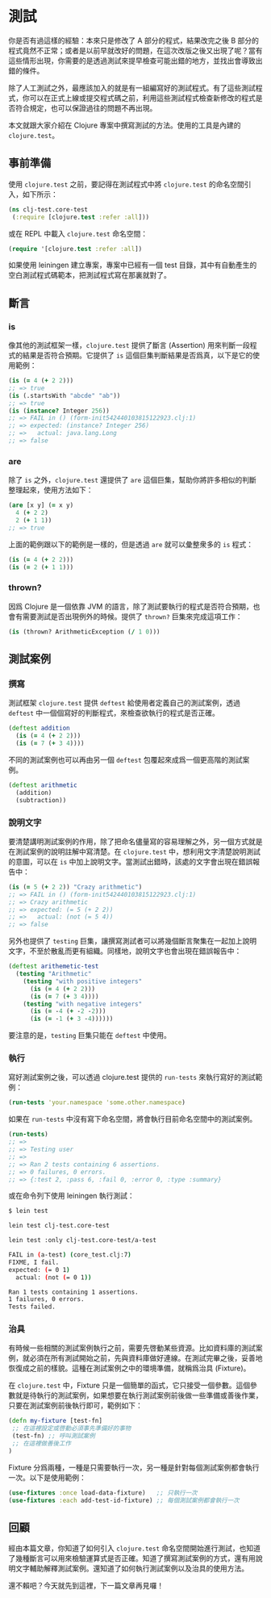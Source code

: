 # 測試

你是否有過這樣的經驗：本來只是修改了 A 部分的程式，結果改完之後 B 部分的程式竟然不正常；或者是以前早就改好的問題，在這次改版之後又出現了呢？當有這些情形出現，你需要的是透過測試來提早檢查可能出錯的地方，並找出會導致出錯的條件。

除了人工測試之外，最應該加入的就是有一組編寫好的測試程式。有了這些測試程式，你可以在正式上線或提交程式碼之前，利用這些測試程式檢查新修改的程式是否符合規定，也可以保證過往的問題不再出現。

本文就跟大家介紹在 Clojure 專案中撰寫測試的方法。使用的工具是內建的 `clojure.test`。

## 事前準備

使用 `clojure.test` 之前，要記得在測試程式中將 `clojure.test` 的命名空間引入，如下所示：

```clojure
(ns clj-test.core-test
 (:require [clojure.test :refer :all]))
```

或在 REPL 中載入 `clojure.test` 命名空間：

```clojure
(require '[clojure.test :refer :all])
```

如果使用 leiningen 建立專案，專案中已經有一個 test 目錄，其中有自動產生的空白測試程式碼範本，把測試程式寫在那裏就對了。

## 斷言

### is

像其他的測試框架一樣，`clojure.test` 提供了斷言 (Assertion) 用來判斷一段程式的結果是否符合預期。它提供了 `is` 這個巨集判斷結果是否爲真，以下是它的使用範例：

```clojure
(is (= 4 (+ 2 2)))
;; => true
(is (.startsWith "abcde" "ab"))
;; => true
(is (instance? Integer 256))
;; => FAIL in () (form-init542440103815122923.clj:1)
;; => expected: (instance? Integer 256)
;; =>   actual: java.lang.Long
;; => false
```

### are

除了 `is` 之外，`clojure.test` 還提供了 `are` 這個巨集，幫助你將許多相似的判斷整理起來，使用方法如下：

```clojure
(are [x y] (= x y)
  4 (+ 2 2)
  2 (+ 1 1))
;; => true
```

上面的範例跟以下的範例是一樣的，但是透過 `are` 就可以彙整衆多的 `is` 程式：

```clojure
(is (= 4 (+ 2 2)))
(is (= 2 (+ 1 1)))
```

### thrown?

因爲 Clojure 是一個依靠 JVM 的語言，除了測試要執行的程式是否符合預期，也會有需要測試是否出現例外的時候。提供了 `thrown?` 巨集來完成這項工作：

```clojure
(is (thrown? ArithmeticException (/ 1 0)))
```

## 測試案例

### 撰寫

測試框架 `clojure.test` 提供 `deftest` 給使用者定義自己的測試案例，透過 `deftest` 中一個個寫好的判斷程式，來檢查欲執行的程式是否正確。

```clojure
(deftest addition
  (is (= 4 (+ 2 2)))
  (is (= 7 (+ 3 4))))
```

不同的測試案例也可以再由另一個 `deftest` 包覆起來成爲一個更高階的測試案例。

```clojure
(deftest arithmetic
  (addition)
  (subtraction))
```

### 說明文字

要清楚講明測試案例的作用，除了把命名儘量寫的容易理解之外，另一個方式就是在測試案例的說明註解中寫清楚。在 `clojure.test` 中，想利用文字清楚說明測試的意圖，可以在 `is` 中加上說明文字。當測試出錯時，該處的文字會出現在錯誤報告中：

```clojure
(is (= 5 (+ 2 2)) "Crazy arithmetic")
;; => FAIL in () (form-init542440103815122923.clj:1)
;; => Crazy arithmetic
;; => expected: (= 5 (+ 2 2))
;; =>   actual: (not (= 5 4))
;; => false
```

另外也提供了 `testing` 巨集，讓撰寫測試者可以將幾個斷言聚集在一起加上說明文字，不至於散亂而更有組織。同樣地，說明文字也會出現在錯誤報告中：

```clojure
(deftest arithemetic-test
  (testing "Arithmetic"
    (testing "with positive integers"
      (is (= 4 (+ 2 2)))
      (is (= 7 (+ 3 4))))
    (testing "with negative integers"
      (is (= -4 (+ -2 -2)))
      (is (= -1 (+ 3 -4))))))
```

要注意的是，`testing` 巨集只能在 `deftest` 中使用。

### 執行

寫好測試案例之後，可以透過 clojure.test 提供的 `run-tests` 來執行寫好的測試範例：

```clojure
(run-tests 'your.namespace 'some.other.namespace)
```

如果在 `run-tests` 中沒有寫下命名空間，將會執行目前命名空間中的測試案例。

```clojure
(run-tests)
;; => 
;; => Testing user
;; =>
;; => Ran 2 tests containing 6 assertions.
;; => 0 failures, 0 errors.
;; => {:test 2, :pass 6, :fail 0, :error 0, :type :summary}
```

或在命令列下使用 leiningen 執行測試：

```sh
$ lein test

lein test clj-test.core-test

lein test :only clj-test.core-test/a-test

FAIL in (a-test) (core_test.clj:7)
FIXME, I fail.
expected: (= 0 1)
  actual: (not (= 0 1))

Ran 1 tests containing 1 assertions.
1 failures, 0 errors.
Tests failed.
```

### 治具

有時候一些相關的測試案例執行之前，需要先啓動某些資源。比如資料庫的測試案例，就必須在所有測試開始之前，先與資料庫做好連線。在測試完畢之後，妥善地恢復成之前的樣貌。這種在測試案例之中的環境準備，就稱爲治具 (Fixture)。

在 `clojure.test` 中，Fixture 只是一個簡單的函式，它只接受一個參數。這個參數就是待執行的測試案例，如果想要在執行測試案例前後做一些準備或善後作業，只要在測試案例前後執行即可，範例如下：

```clojure
(defn my-fixture [test-fn]
 ;; 在這裡設定或啓動必須事先準備好的事物
 (test-fn) ;; 呼叫測試案例
 ;; 在這裡做善後工作
)
```

Fixture 分爲兩種，一種是只需要執行一次，另一種是針對每個測試案例都會執行一次。以下是使用範例：

```clojure
(use-fixtures :once load-data-fixture)   ;; 只執行一次
(use-fixtures :each add-test-id-fixture) ;; 每個測試案例都會執行一次
```

## 回顧

經由本篇文章，你知道了如何引入 `clojure.test` 命名空間開始進行測試，也知道了幾種斷言可以用來檢驗運算式是否正確。知道了撰寫測試案例的方式，還有用說明文字輔助解釋測試案例。還知道了如何執行測試案例以及治具的使用方法。

還不賴吧？今天就先到這裡，下一篇文章再見囉！

